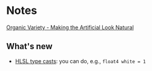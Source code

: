# Notes

[Organic Variety - Making the Artificial Look Natural](https://catlikecoding.com/unity/tutorials/basics/organic-variety/)

## What's new
- [HLSL type casts](https://books.google.lv/books?id=5FAWBK9g-wAC&pg=PA30&dq=hlsl+type+casts): you can do, e.g., `float4 white = 1`
